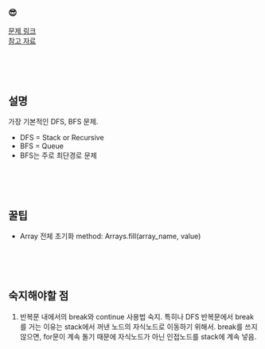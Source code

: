 

### &#128526;
[문제 링크](https://www.acmicpc.net/problem/1260)
<br>
[참고 자료](https://mygumi.tistory.com/102)

<br>
<br>
<br>

## 설명

가장 기본적인 DFS, BFS 문제.
* DFS = Stack or Recursive
* BFS = Queue
* BFS는 주로 최단경로 문제


<br>
<br>
<br>

## 꿀팁
* Array 전체 초기화 method: Arrays.fill(array_name, value)

<br>
<br>
<br>


## 숙지해야할 점
1) 반복문 내에서의 break와 continue 사용법 숙지. 특히나 DFS 반복문에서 break를 거는 이유는 stack에서 꺼낸 노드의 자식노드로 이동하기 위해서. break를 쓰지 않으면, for문이 계속 돌기 때문에 자식노드가 아닌 인접노드를 stack에 계속 넣음.

<br>
<br>
<br>
